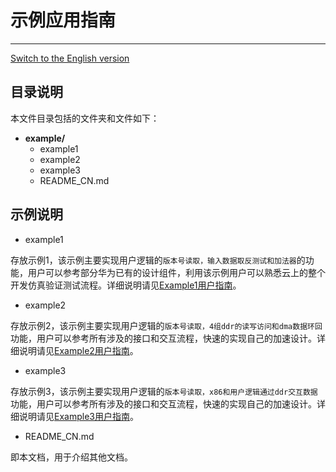 # 示例应用指南

---

[Switch to the English version](./README.md)

## 目录说明

本文件目录包括的文件夹和文件如下：

- **example/**
  - example1
  - example2
  - example3
  - README_CN.md

## 示例说明

- example1

存放示例1，该示例主要实现用户逻辑的`版本号读取，输入数据取反测试和加法器`的功能，用户可以参考部分华为已有的设计组件，利用该示例用户可以熟悉云上的整个开发仿真验证测试流程。详细说明请见[Example1用户指南](./example1/README_CN.md)。

- example2

存放示例2，该示例主要实现用户逻辑的`版本号读取，4组ddr的读写访问和dma数据环回`功能，用户可以参考所有涉及的接口和交互流程，快速的实现自己的加速设计。详细说明请见[Example2用户指南](./example2/README_CN.md)。

- example3

存放示例3，该示例主要实现用户逻辑的`版本号读取，x86和用户逻辑通过ddr交互数据`功能，用户可以参考所有涉及的接口和交互流程，快速的实现自己的加速设计。详细说明请见[Example3用户指南](./example3/README_CN.md)。

- README_CN.md

即本文档，用于介绍其他文档。
